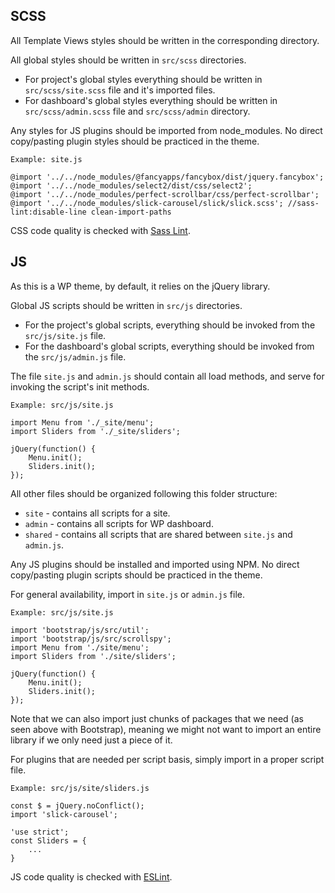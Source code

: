 ## SCSS

All Template Views styles should be written in the corresponding directory.

All global styles should be written in `src/scss` directories.

- For project's global styles everything should be written in `src/scss/site.scss` file and it's imported files.
- For dashboard's global styles everything should be written in `src/scss/admin.scss` file and `src/scss/admin` directory.

Any styles for JS plugins should be imported from node_modules. No direct copy/pasting plugin styles should be practiced in the theme.

    Example: site.js

    @import '../../node_modules/@fancyapps/fancybox/dist/jquery.fancybox';
    @import '../../node_modules/select2/dist/css/select2';
    @import '../../node_modules/perfect-scrollbar/css/perfect-scrollbar';
    @import '../../node_modules/slick-carousel/slick/slick.scss'; //sass-lint:disable-line clean-import-paths

CSS code quality is checked with [Sass Lint](https://github.com/sasstools/sass-lint).

## JS
As this is a WP theme, by default, it relies on the jQuery library.

Global JS scripts should be written in `src/js` directories.

- For the project's global scripts, everything should be invoked from the `src/js/site.js` file.
- For the dashboard's global scripts, everything should be invoked from the `src/js/admin.js` file.

The file `site.js` and `admin.js` should contain all load methods, and serve for invoking the script's init methods.

    Example: src/js/site.js

    import Menu from './_site/menu';
    import Sliders from './_site/sliders';

    jQuery(function() {
        Menu.init();
        Sliders.init();
    });

All other files should be organized following this folder structure:
- `site` - contains all scripts for a site.
- `admin` - contains all scripts for WP dashboard.
- `shared` - contains all scripts that are shared between `site.js` and `admin.js`.

Any JS plugins should be installed and imported using NPM. No direct copy/pasting plugin scripts should be practiced in the theme.

For general availability, import in `site.js` or `admin.js` file.

    Example: src/js/site.js

    import 'bootstrap/js/src/util';
    import 'bootstrap/js/src/scrollspy';
    import Menu from './site/menu';
    import Sliders from './site/sliders';

    jQuery(function() {
        Menu.init();
        Sliders.init();
    });

Note that we can also import just chunks of packages that we need (as seen above with Bootstrap), meaning we might not want to import an entire library if we only need just a piece of it.

For plugins that are needed per script basis, simply import in a proper script file.

    Example: src/js/site/sliders.js

    const $ = jQuery.noConflict();
    import 'slick-carousel';

    'use strict';
    const Sliders = {
        ...
    }

JS code quality is checked with [ESLint](https://eslint.org/).
